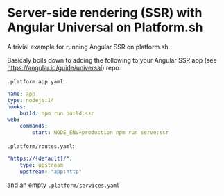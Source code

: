 #  Server-side rendering (SSR) with Angular Universal  on Platform.sh

A trivial example for running Angular SSR on platform.sh.

Basicaly boils down to adding the following to your Angular SSR app (see https://angular.io/guide/universal) repo:

`.platform.app.yaml`:
```yaml
name: app
type: nodejs:14
hooks:
    build: npm run build:ssr
web:
    commands:
        start: NODE_ENV=production npm run serve:ssr
```
`.platform/routes.yaml`:
```yaml
"https://{default}/":
    type: upstream
    upstream: "app:http"
```
and an empty `.platform/services.yaml`
